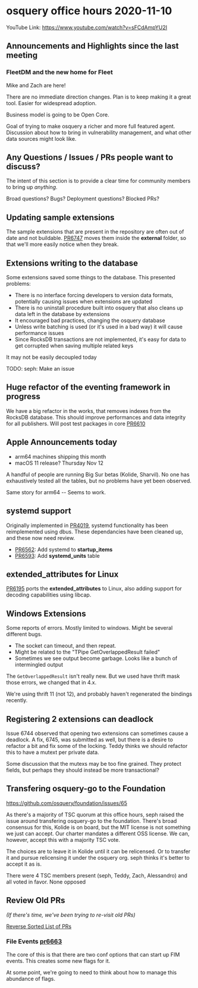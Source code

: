 # osquery office hours 2020-11-10

YouTube Link: https://www.youtube.com/watch?v=sFCdAmpYU2I

## Announcements and Highlights since the last meeting

### FleetDM and the new home for Fleet

Mike and Zach are here!

There are no immediate direction changes. Plan is to keep making it a great tool. Easier for widespread adoption. 

Business model is going to be Open Core. 

Goal of trying to make osquery a richer and more full featured agent. Discussion about how to bring in vulnerability management, and what other data sources might look like. 

## Any Questions / Issues / PRs people want to discuss?

The intent of this section is to provide a clear time for community members to bring up _anything_.

Broad questions? Bugs? Deployment questions? Blocked PRs?

## Updating sample extensions

The sample extensions that are present in the repository are often out of date and not buildable. [PR6747](https://github.com/osquery/osquery/pull/6747) moves them inside the **external** folder, so that we'll more easily notice when they break.

## Extensions writing to the database

Some extensions saved some things to the database. This presented problems:
* There is no interface forcing developers to version data formats, potentially causing issues when extensions are updated
* There is no uninstall procedure built into osquery that also cleans up data left in the database by extensions
* It encouraged bad practices, changing the osquery database
* Unless write batching is used (or it's used in a bad way) it will cause performance issues
* Since RocksDB transactions are not implemented, it's easy for data to get corrupted when saving multiple related keys

It may not be easily decoupled today

TODO: seph: Make an issue

## Huge refactor of the eventing framework in progress

We have a big refactor in the works, that removes indexes from the RocksDB database. This should improve performances and data integrity for all publishers. Will post test packages in core [PR6610](https://github.com/osquery/osquery/pull/6610)

## Apple Announcements today

* arm64 machines shipping this month
* macOS 11 release? Thursday Nov 12

A handful of people are running Big Sur betas (Kolide, Sharvil). No one has exhaustively tested all the tables, but no problems have yet been observed.

Same story for arm64 -- Seems to work.

## systemd support

Originally implemented in [PR4019](https://github.com/osquery/osquery/pull/4019), systemd functionality has been reimplemented using dbus. These dependancies have been cleaned up, and these now need review.

 - [PR6562](https://github.com/osquery/osquery/pull/6562): Add systemd to **startup_items**
 - [PR6593](https://github.com/osquery/osquery/pull/6593): Add **systemd_units** table

## extended_attributes for Linux

[PR6195](https://github.com/osquery/osquery/pull/6195) ports the **extended_attributes** to Linux, also adding support for decoding capabilities using libcap.

## Windows Extensions

Some reports of errors. Mostly limited to windows. Might be several different bugs. 
* The socket can timeout, and then repeat.
* Might be related to the "TPipe GetOverlappedResult failed"
* Sometimes we see output become garbage. Looks like a bunch of intermingled output

The `GetOverlappedResult` isn't really new. But we used have thrift mask those errors, we changed that in 4.x.

We're using thrift 11 (not 12), and probably haven't regenerated the bindings recently. 

## Registering 2 extensions can deadlock

Issue 6744 observed that opening two extensions can sometimes cause a deadlock. A fix, 6745, was submitted as well, but there is a desire to refactor a bit and fix some of the locking. Teddy thinks we should refactor this to have a mutext per private data. 

Some discussion that the mutexs may be too fine grained. They protect fields, but perhaps they should instead be more transactional?

## Transfering osquery-go to the Foundation

https://github.com/osquery/foundation/issues/65

As there's a majority of TSC quorum at this office hours, seph raised the issue around transfering osquery-go to the foundation. There's broad consensus for this, Kolide is on board, but the MIT license is not something we just can accept. Our charter mandates a different OSS license. We can, however, accept this with a majority TSC vote.

The choices are to leave it in Kolide until it can be relicensed. Or to transfer it and pursue relicensing it under the osquery org. seph thinks it's better to accept it as is.

There were 4 TSC members present (seph, Teddy, Zach, Alessandro) and all voted in favor. None opposed

## Review Old PRs

_(If there's time, we've been trying to re-visit old PRs)_

[Reverse Sorted List of PRs](https://github.com/osquery/osquery/pulls?q=is%3Apr+is%3Aopen+sort%3Acreated-asc)

### File Events [pr6663](https://github.com/osquery/osquery/pull/6663)

The core of this is that there are two conf options that can start up FIM events. This creates some new flags for it. 

At some point, we're going to need to think about how to manage this abundance of flags. 